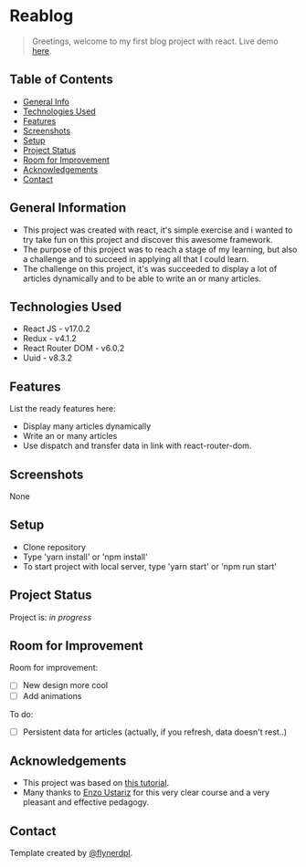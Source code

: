 # Reablog
> Greetings, welcome to my first blog project with react.
> Live demo [here](https://jtavernier-blog-react.vercel.app/).

## Table of Contents
* [General Info](#general-information)
* [Technologies Used](#technologies-used)
* [Features](#features)
* [Screenshots](#screenshots)
* [Setup](#setup)
* [Project Status](#project-status)
* [Room for Improvement](#room-for-improvement)
* [Acknowledgements](#acknowledgements)
* [Contact](#contact)
<!-- * [License](#license) -->


## General Information
- This project was created with react, it's simple exercise and i wanted to try take fun on this project and discover this awesome framework.
- The purpose of this project was to reach a stage of my learning, but also a challenge and to succeed in applying all that I could learn.
- The challenge on this project, it's was succeeded to display a lot of articles dynamically and to be able to write an or many articles.
<!-- You don't have to answer all the questions - just the ones relevant to your project. -->


## Technologies Used
- React JS - v17.0.2
- Redux - v4.1.2
- React Router DOM - v6.0.2
- Uuid - v8.3.2


## Features
List the ready features here:
- Display many articles dynamically
- Write an or many articles
- Use dispatch and transfer data in link with react-router-dom.


## Screenshots
None
<!-- If you have screenshots you'd like to share, include them here. -->


## Setup
- Clone repository
- Type 'yarn install' or 'npm install'
- To start project with local server, type 'yarn start' or 'npm run start'


## Project Status
Project is: _in progress_


## Room for Improvement

Room for improvement:
- [ ] New design more cool
- [ ] Add animations

To do:
- [ ] Persistent data for articles (actually, if you refresh, data doesn't rest..)


## Acknowledgements
- This project was based on [this tutorial](https://www.udemy.com/course/react-formation-complete/).
- Many thanks to [Enzo Ustariz](https://www.linkedin.com/in/enzo-ustariz-9b517012a/) for this very clear course and a very pleasant and effective pedagogy.


## Contact
Template created by [@flynerdpl](https://www.flynerd.pl/).
